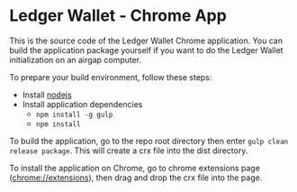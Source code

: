 # Ledger Wallet - Chrome App

This is the source code of the Ledger Wallet Chrome application. You can build the application package yourself if you want to do the Ledger Wallet initialization on an airgap computer.

To prepare your build environment, follow these steps:
* Install [nodejs](https://github.com/joyent/node/wiki/Installing-Node.js-via-package-manager)
* Install application dependencies
    * `npm install -g gulp`
    * `npm install`

To build the application, go to the repo root directory then enter `gulp clean release package`. This will create a crx file into the
dist directory.

To install the application on Chrome, go to chrome extensions page ([chrome://extensions](chrome://extensions)), then drag and drop the crx file into the page.
